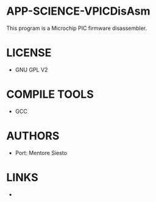 APP-SCIENCE-VPICDisAsm
======================

This program is a Microchip PIC firmware disassembler.

LICENSE
===============
* GNU GPL V2

COMPILE TOOLS
===============
* GCC

AUTHORS
===============
* Port: Mentore Siesto

LINKS
===============
* 
